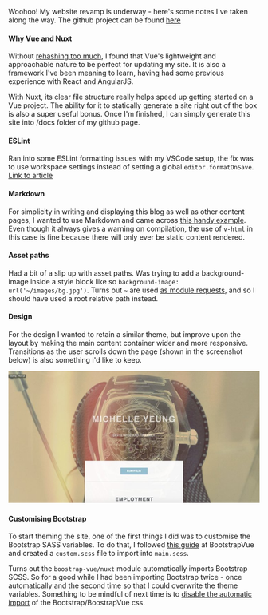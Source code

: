 Woohoo! My website revamp is underway - here's some notes I've taken along the way. The github project can be found [here](https://github.com/kyymichelle/kyymichelle.github.io)

#### Why Vue and Nuxt
Without [rehashing too much](https://vuejs.org/v2/guide/index.html), I found that Vue's lightweight and approachable nature to be perfect for updating my site. It is also a framework I've been meaning to learn, having had some previous experience with React and AngularJS. 

With Nuxt, its clear file structure really helps speed up getting started on a Vue project. The ability for it to statically generate a site right out of the box is also a super useful bonus. Once I'm finished, I can simply generate this site into /docs folder of my github page.

#### ESLint
Ran into some ESLint formatting issues with my VSCode setup, the fix was to use workspace settings instead of setting a global `editor.formatOnSave`. [Link to article](https://medium.com/@gogl.alex/how-to-properly-set-up-eslint-with-prettier-for-vue-or-nuxt-in-vscode-e42532099a9c)

#### Markdown
For simplicity in writing and displaying this blog as well as other content pages, I wanted to use Markdown and came across [this handy example](https://github.com/davidroyer/nuxt-markdown-example). Even though it always gives a warning on compilation, the use of `v-html` in this case is fine because there will only ever be static content rendered.

#### Asset paths
Had a bit of a slip up with asset paths. Was trying to add a background-image inside a style block like so `background-image: url('~/images/bg.jpg')`. Turns out `~` are used [as module requests](https://vuejs-templates.github.io/webpack/static.html), and so I should have used a root relative path instead.

#### Design
For the design I wanted to retain a similar theme, but improve upon the layout by making the main content container wider and more responsive. Transitions as the user scrolls down the page (shown in the screenshot below) is also something I'd like to keep.

![Old website screenshot](/images/blog/site-old.jpg)

#### Customising Bootstrap
To start theming the site, one of the first things I did was to customise the Bootstrap SASS variables. To do that, I followed [this guide](https://bootstrap-vue.js.org/docs/reference/theming/) at BootstrapVue and created a `custom.scss` file to import into `main.scss`.

Turns out the `boostrap-vue/nuxt` module automatically imports Bootstrap SCSS. So for a good while I had been importing Bootstrap twice - once automatically and the second time so that I could overwrite the theme variables. Something to be mindful of next time is to [disable the automatic import](https://bootstrap-vue.js.org/docs/#nuxtjs-module) of the Bootstrap/BoostrapVue css.
